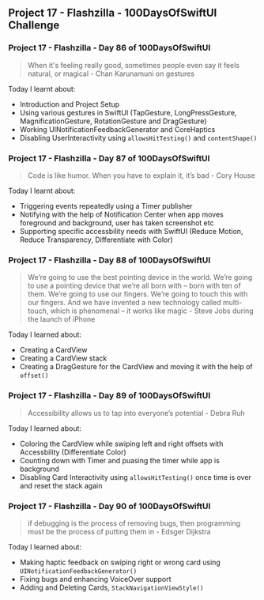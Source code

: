 ## Project 17 - Flashzilla - 100DaysOfSwiftUI Challenge

### Project 17 - Flashzilla - Day 86 of 100DaysOfSwiftUI

> When it's feeling really good, sometimes people even say it feels natural, or magical - Chan Karunamuni on gestures

Today I learnt about:

- Introduction and Project Setup
- Using various gestures in SwiftUI (TapGesture, LongPressGesture, MagnificationGesture, RotationGesture and DragGesture)
- Working UINotificationFeedbackGenerator and CoreHaptics
- Disabling UserInteractivity using `allowsHitTesting()` and `contentShape()`

### Project 17 - Flashzilla - Day 87 of 100DaysOfSwiftUI

> Code is like humor. When you have to explain it, it’s bad - Cory House

Today I learnt about:

- Triggering events repeatedly using a Timer publisher
- Notifying with the help of Notification Center when app moves foreground and background, user has taken screenshot etc
- Supporting specific accessbility needs with SwiftUI (Reduce Motion, Reduce Transparency, Differentiate with Color)

### Project 17 - Flashzilla - Day 88 of 100DaysOfSwiftUI

> We’re going to use the best pointing device in the world. We’re going to use a pointing device that we’re all born with – born with ten of them. We’re going to use our fingers. We’re going to touch this with our fingers. And we have invented a new technology called multi-touch, which is phenomenal – it works like magic - Steve Jobs during the launch of iPhone

Today I learned about:

- Creating a CardView
- Creating a CardView stack
- Creating a DragGesture for the CardView and moving it with the help of `offset()`

### Project 17 - Flashzilla - Day 89 of 100DaysOfSwiftUI

> Accessibility allows us to tap into everyone’s potential - Debra Ruh

Today I learned about:

- Coloring the CardView while swiping left and right offsets with Accessbility (Differentiate Color)
- Counting down with Timer and puasing the timer while app is background
- Disabling Card Interactivity using `allowsHitTesting()` once time is over and reset the stack again

### Project 17 - Flashzilla - Day 90 of 100DaysOfSwiftUI

> if debugging is the process of removing bugs, then programming must be the process of putting them in - Edsger Dijkstra

Today I learned about:

- Making haptic feedback on swiping right or wrong card using `UINotificationFeedbackGenerator()`
- Fixing bugs and enhancing VoiceOver support
- Adding and Deleting Cards, `StackNavigationViewStyle()`
